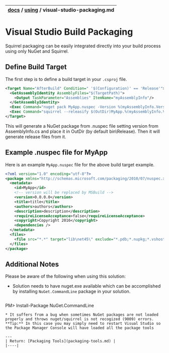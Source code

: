| [docs](..)  / [using](.) / visual-studio-packaging.md
|:---|

# Visual Studio Build Packaging

Squirrel packaging can be easily integrated directly into your build process using only NuGet and Squirrel. 

## Define Build Target

The first step is to define a build target in your `.csproj` file.

```xml
<Target Name="AfterBuild" Condition=" '$(Configuration)' == 'Release'">  <GetAssemblyIdentity AssemblyFiles="$(TargetPath)">    <Output TaskParameter="Assemblies" ItemName="myAssemblyInfo"/>  </GetAssemblyIdentity>  <Exec Command="nuget pack MyApp.nuspec -Version %(myAssemblyInfo.Version) -Properties Configuration=Release -OutputDirectory $(OutDir) -BasePath $(OutDir)" />  <Exec Command="squirrel --releasify $(OutDir)MyApp.%(myAssemblyInfo.Version).nupkg" /></Target>
```

This will generate a NuGet package from .nuspec file setting version from AssemblyInfo.cs and place it in OutDir (by default bin\Release). Then it will generate release files from it.

## Example .nuspec file for MyApp

Here is an example `MyApp.nuspec` file for the above build target example.

```xml
<?xml version="1.0" encoding="utf-8"?><package xmlns="http://schemas.microsoft.com/packaging/2010/07/nuspec.xsd">  <metadata>    <id>MyApp</id>    <!-- version will be replaced by MSBuild -->    <version>0.0.0.0</version>    <title>title</title>    <authors>authors</authors>    <description>description</description>    <requireLicenseAcceptance>false</requireLicenseAcceptance>    <copyright>Copyright 2016</copyright>    <dependencies />  </metadata>  <files>    <file src="*.*" target="lib\net45\" exclude="*.pdb;*.nupkg;*.vshost.*"/>  </files></package>
```

## Additional Notes

Please be aware of the following when using this solution:

* Solution needs to have nuget.exe available which can be accomplished by installing `NuGet.CommandLine` package in your solution.  

  ~~~pm
PM>  Install-Package NuGet.CommandLine
  ~~~
* It suffers from a bug when sometimes NuGet packages are not loaded properly and throws nuget/squirrel is not recogized (9009) errors.  
 **Tip:** In this case you may simply need to restart Visual Studio so the Package Manager Console will have loaded all the package tools

---
| Return: [Packaging Tools](packaging-tools.md) |
|----|



